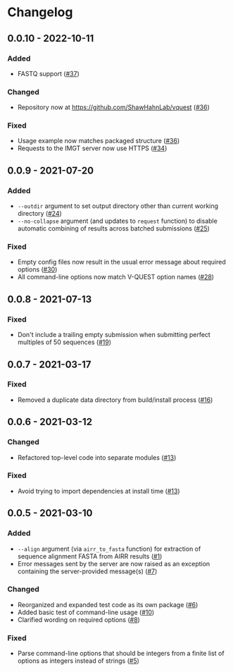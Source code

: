 # Changelog

## 0.0.10 - 2022-10-11

### Added

 * FASTQ support ([#37])

### Changed

 * Repository now at <https://github.com/ShawHahnLab/vquest> ([#36])

### Fixed

 * Usage example now matches packaged structure ([#36])
 * Requests to the IMGT server now use HTTPS ([#34])

[#37]: https://github.com/ShawHahnLab/vquest/pull/37
[#36]: https://github.com/ShawHahnLab/vquest/pull/36
[#34]: https://github.com/ressy/vquest/pull/34

## 0.0.9 - 2021-07-20

### Added

 * `--outdir` argument to set output directory other than current working
   directory ([#24])
 * `--no-collapse` argument (and updates to `request` function) to disable
   automatic combining of results across batched submissions ([#25])

### Fixed

 * Empty config files now result in the usual error message about required
   options ([#30])
 * All command-line options now match V-QUEST option names ([#28])

[#30]: https://github.com/ressy/vquest/pull/30
[#28]: https://github.com/ressy/vquest/pull/28
[#25]: https://github.com/ressy/vquest/pull/25
[#24]: https://github.com/ressy/vquest/pull/24

## 0.0.8 - 2021-07-13

### Fixed

 * Don't include a trailing empty submission when submitting perfect multiples
   of 50 sequences ([#19])

[#19]: https://github.com/ressy/vquest/pull/19

## 0.0.7 - 2021-03-17

### Fixed

 * Removed a duplicate data directory from build/install process ([#16])

[#16]: https://github.com/ressy/vquest/pull/16

## 0.0.6 - 2021-03-12

### Changed

 * Refactored top-level code into separate modules ([#13])

### Fixed

 * Avoid trying to import dependencies at install time ([#13])

[#13]: https://github.com/ressy/vquest/pull/13

## 0.0.5 - 2021-03-10

### Added

 * `--align` argument (via `airr_to_fasta` function) for extraction of sequence
   alignment FASTA from AIRR results ([#1])
 * Error messages sent by the server are now raised as an exception containing
   the server-provided message(s) ([#7])

### Changed

 * Reorganized and expanded test code as its own package ([#6])
 * Added basic test of command-line usage ([#10])
 * Clarified wording on required options ([#8])

### Fixed

 * Parse command-line options that should be integers from a finite list of
   options as integers instead of strings ([#5])

[#10]: https://github.com/ressy/vquest/pull/10
[#8]: https://github.com/ressy/vquest/pull/8
[#7]: https://github.com/ressy/vquest/pull/7
[#6]: https://github.com/ressy/vquest/pull/6
[#5]: https://github.com/ressy/vquest/pull/5
[#1]: https://github.com/ressy/vquest/pull/1
